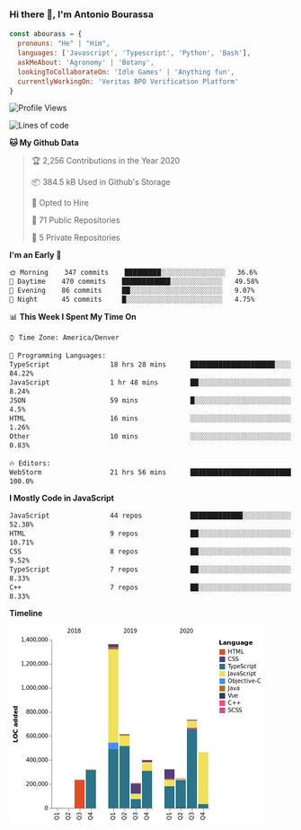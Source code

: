 ### Hi there 👋, I'm Antonio Bourassa

```javascript
const abourass = {
  pronouns: "He" | "Him",
  languages: ['Javascript', 'Typescript', 'Python', 'Bash'],
  askMeAbout: 'Agronomy' | 'Botany',
  lookingToCollaborateOn: 'Idle Games' | 'Anything fun',
  currentlyWorkingOn: 'Veritas BPO Verification Platform'
}
```

<!--START_SECTION:waka-->
![Profile Views](http://img.shields.io/badge/Profile%20Views-9-blue)

![Lines of code](https://img.shields.io/badge/From%20Hello%20World%20I%27ve%20Written-29.9%20million%20lines%20of%20code-blue)

**🐱 My Github Data** 

> 🏆 2,256 Contributions in the Year 2020
 > 
> 📦 384.5 kB Used in Github's Storage 
 > 
> 💼 Opted to Hire
 > 
> 📜 71 Public Repositories 
 > 
> 🔑 5 Private Repositories  

**I'm an Early 🐤** 

```text
🌞 Morning    347 commits    █████████░░░░░░░░░░░░░░░░   36.6% 
🌆 Daytime    470 commits    ████████████░░░░░░░░░░░░░   49.58% 
🌃 Evening    86 commits     ██░░░░░░░░░░░░░░░░░░░░░░░   9.07% 
🌙 Night      45 commits     █░░░░░░░░░░░░░░░░░░░░░░░░   4.75%

```


📊 **This Week I Spent My Time On** 

```text
⌚︎ Time Zone: America/Denver

💬 Programming Languages: 
TypeScript               18 hrs 28 mins      █████████████████████░░░░   84.22% 
JavaScript               1 hr 48 mins        ██░░░░░░░░░░░░░░░░░░░░░░░   8.24% 
JSON                     59 mins             █░░░░░░░░░░░░░░░░░░░░░░░░   4.5% 
HTML                     16 mins             ░░░░░░░░░░░░░░░░░░░░░░░░░   1.26% 
Other                    10 mins             ░░░░░░░░░░░░░░░░░░░░░░░░░   0.83%

🔥 Editors: 
WebStorm                 21 hrs 56 mins      █████████████████████████   100.0%

```

**I Mostly Code in JavaScript** 

```text
JavaScript               44 repos            █████████████░░░░░░░░░░░░   52.38% 
HTML                     9 repos             ██░░░░░░░░░░░░░░░░░░░░░░░   10.71% 
CSS                      8 repos             ██░░░░░░░░░░░░░░░░░░░░░░░   9.52% 
TypeScript               7 repos             ██░░░░░░░░░░░░░░░░░░░░░░░   8.33% 
C++                      7 repos             ██░░░░░░░░░░░░░░░░░░░░░░░   8.33%

```


**Timeline**

![Chart not found](https://raw.githubusercontent.com/Abourass/Abourass/master/charts/bar_graph.png) 


<!--END_SECTION:waka-->

<!--
**Abourass/Abourass** is a ✨ _special_ ✨ repository because its `README.md` (this file) appears on your GitHub profile.

Here are some ideas to get you started:

- 🔭 I’m currently working on ...
- 🌱 I’m currently learning ...
- 👯 I’m looking to collaborate on ...
- 🤔 I’m looking for help with ...
- 💬 Ask me about ...
- 📫 How to reach me: ...
- 😄 Pronouns: ...
- ⚡ Fun fact: ...
-->

